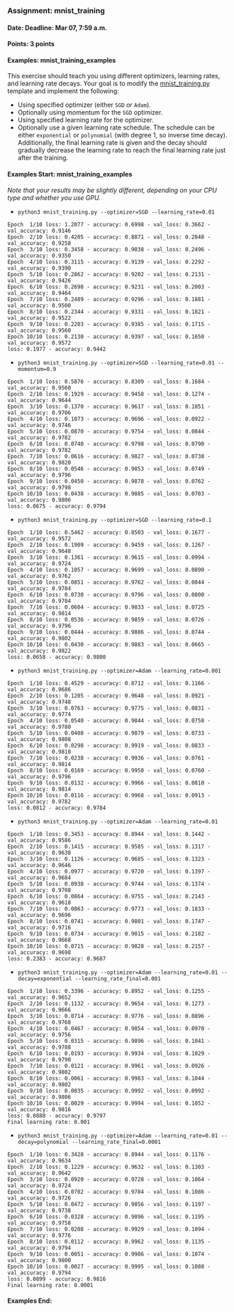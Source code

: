 ### Assignment: mnist_training
#### Date: Deadline: Mar 07, 7:59 a.m.
#### Points: 3 points
#### Examples: mnist_training_examples

This exercise should teach you using different optimizers, learning rates,
and learning rate decays. Your goal is to modify the
[mnist_training.py](https://github.com/ufal/npfl114/tree/master/labs/02/mnist_training.py)
template and implement the following:
- Using specified optimizer (either `SGD` or `Adam`).
- Optionally using momentum for the `SGD` optimizer.
- Using specified learning rate for the optimizer.
- Optionally use a given learning rate schedule. The schedule can be either
  `exponential` or `polynomial` (with degree 1, so inverse time decay).
  Additionally, the final learning rate is given and the decay should gradually
  decrease the learning rate to reach the final learning rate just after the
  training.

#### Examples Start: mnist_training_examples
_Note that your results may be slightly different, depending on your CPU type and whether you use GPU._
- `python3 mnist_training.py --optimizer=SGD --learning_rate=0.01`
```
Epoch  1/10 loss: 1.2077 - accuracy: 0.6998 - val_loss: 0.3662 - val_accuracy: 0.9146
Epoch  2/10 loss: 0.4205 - accuracy: 0.8871 - val_loss: 0.2848 - val_accuracy: 0.9258
Epoch  3/10 loss: 0.3458 - accuracy: 0.9038 - val_loss: 0.2496 - val_accuracy: 0.9350
Epoch  4/10 loss: 0.3115 - accuracy: 0.9139 - val_loss: 0.2292 - val_accuracy: 0.9390
Epoch  5/10 loss: 0.2862 - accuracy: 0.9202 - val_loss: 0.2131 - val_accuracy: 0.9426
Epoch  6/10 loss: 0.2698 - accuracy: 0.9231 - val_loss: 0.2003 - val_accuracy: 0.9464
Epoch  7/10 loss: 0.2489 - accuracy: 0.9296 - val_loss: 0.1881 - val_accuracy: 0.9500
Epoch  8/10 loss: 0.2344 - accuracy: 0.9331 - val_loss: 0.1821 - val_accuracy: 0.9522
Epoch  9/10 loss: 0.2203 - accuracy: 0.9385 - val_loss: 0.1715 - val_accuracy: 0.9560
Epoch 10/10 loss: 0.2130 - accuracy: 0.9397 - val_loss: 0.1650 - val_accuracy: 0.9572
loss: 0.1977 - accuracy: 0.9442
```
- `python3 mnist_training.py --optimizer=SGD --learning_rate=0.01 --momentum=0.9`
```
Epoch  1/10 loss: 0.5876 - accuracy: 0.8309 - val_loss: 0.1684 - val_accuracy: 0.9560
Epoch  2/10 loss: 0.1929 - accuracy: 0.9458 - val_loss: 0.1274 - val_accuracy: 0.9644
Epoch  3/10 loss: 0.1370 - accuracy: 0.9617 - val_loss: 0.1051 - val_accuracy: 0.9706
Epoch  4/10 loss: 0.1073 - accuracy: 0.9696 - val_loss: 0.0922 - val_accuracy: 0.9746
Epoch  5/10 loss: 0.0870 - accuracy: 0.9754 - val_loss: 0.0844 - val_accuracy: 0.9782
Epoch  6/10 loss: 0.0740 - accuracy: 0.9798 - val_loss: 0.0790 - val_accuracy: 0.9782
Epoch  7/10 loss: 0.0616 - accuracy: 0.9827 - val_loss: 0.0738 - val_accuracy: 0.9820
Epoch  8/10 loss: 0.0546 - accuracy: 0.9853 - val_loss: 0.0749 - val_accuracy: 0.9796
Epoch  9/10 loss: 0.0450 - accuracy: 0.9878 - val_loss: 0.0762 - val_accuracy: 0.9798
Epoch 10/10 loss: 0.0438 - accuracy: 0.9885 - val_loss: 0.0703 - val_accuracy: 0.9806
loss: 0.0675 - accuracy: 0.9794
```
- `python3 mnist_training.py --optimizer=SGD --learning_rate=0.1`
```
Epoch  1/10 loss: 0.5462 - accuracy: 0.8503 - val_loss: 0.1677 - val_accuracy: 0.9572
Epoch  2/10 loss: 0.1909 - accuracy: 0.9459 - val_loss: 0.1267 - val_accuracy: 0.9648
Epoch  3/10 loss: 0.1361 - accuracy: 0.9615 - val_loss: 0.0994 - val_accuracy: 0.9724
Epoch  4/10 loss: 0.1057 - accuracy: 0.9699 - val_loss: 0.0890 - val_accuracy: 0.9762
Epoch  5/10 loss: 0.0851 - accuracy: 0.9762 - val_loss: 0.0844 - val_accuracy: 0.9784
Epoch  6/10 loss: 0.0730 - accuracy: 0.9796 - val_loss: 0.0800 - val_accuracy: 0.9784
Epoch  7/10 loss: 0.0604 - accuracy: 0.9833 - val_loss: 0.0725 - val_accuracy: 0.9814
Epoch  8/10 loss: 0.0536 - accuracy: 0.9859 - val_loss: 0.0726 - val_accuracy: 0.9796
Epoch  9/10 loss: 0.0444 - accuracy: 0.9886 - val_loss: 0.0744 - val_accuracy: 0.9802
Epoch 10/10 loss: 0.0430 - accuracy: 0.9883 - val_loss: 0.0665 - val_accuracy: 0.9822
loss: 0.0658 - accuracy: 0.9800
```
- `python3 mnist_training.py --optimizer=Adam --learning_rate=0.001`
```
Epoch  1/10 loss: 0.4529 - accuracy: 0.8712 - val_loss: 0.1166 - val_accuracy: 0.9686
Epoch  2/10 loss: 0.1205 - accuracy: 0.9648 - val_loss: 0.0921 - val_accuracy: 0.9748
Epoch  3/10 loss: 0.0763 - accuracy: 0.9775 - val_loss: 0.0831 - val_accuracy: 0.9774
Epoch  4/10 loss: 0.0540 - accuracy: 0.9844 - val_loss: 0.0758 - val_accuracy: 0.9780
Epoch  5/10 loss: 0.0408 - accuracy: 0.9879 - val_loss: 0.0733 - val_accuracy: 0.9808
Epoch  6/10 loss: 0.0298 - accuracy: 0.9919 - val_loss: 0.0833 - val_accuracy: 0.9810
Epoch  7/10 loss: 0.0238 - accuracy: 0.9936 - val_loss: 0.0761 - val_accuracy: 0.9814
Epoch  8/10 loss: 0.0169 - accuracy: 0.9950 - val_loss: 0.0760 - val_accuracy: 0.9796
Epoch  9/10 loss: 0.0132 - accuracy: 0.9966 - val_loss: 0.0810 - val_accuracy: 0.9814
Epoch 10/10 loss: 0.0116 - accuracy: 0.9968 - val_loss: 0.0913 - val_accuracy: 0.9782
loss: 0.0812 - accuracy: 0.9784
```
- `python3 mnist_training.py --optimizer=Adam --learning_rate=0.01`
```
Epoch  1/10 loss: 0.3453 - accuracy: 0.8944 - val_loss: 0.1442 - val_accuracy: 0.9586
Epoch  2/10 loss: 0.1415 - accuracy: 0.9585 - val_loss: 0.1317 - val_accuracy: 0.9638
Epoch  3/10 loss: 0.1126 - accuracy: 0.9685 - val_loss: 0.1323 - val_accuracy: 0.9646
Epoch  4/10 loss: 0.0977 - accuracy: 0.9720 - val_loss: 0.1397 - val_accuracy: 0.9684
Epoch  5/10 loss: 0.0938 - accuracy: 0.9744 - val_loss: 0.1374 - val_accuracy: 0.9708
Epoch  6/10 loss: 0.0864 - accuracy: 0.9755 - val_loss: 0.2143 - val_accuracy: 0.9618
Epoch  7/10 loss: 0.0863 - accuracy: 0.9773 - val_loss: 0.1833 - val_accuracy: 0.9696
Epoch  8/10 loss: 0.0741 - accuracy: 0.9801 - val_loss: 0.1747 - val_accuracy: 0.9716
Epoch  9/10 loss: 0.0734 - accuracy: 0.9815 - val_loss: 0.2182 - val_accuracy: 0.9668
Epoch 10/10 loss: 0.0715 - accuracy: 0.9828 - val_loss: 0.2157 - val_accuracy: 0.9698
loss: 0.2383 - accuracy: 0.9687
```
- `python3 mnist_training.py --optimizer=Adam --learning_rate=0.01 --decay=exponential --learning_rate_final=0.001`
```
Epoch  1/10 loss: 0.3396 - accuracy: 0.8952 - val_loss: 0.1255 - val_accuracy: 0.9652
Epoch  2/10 loss: 0.1132 - accuracy: 0.9654 - val_loss: 0.1273 - val_accuracy: 0.9666
Epoch  3/10 loss: 0.0714 - accuracy: 0.9776 - val_loss: 0.0896 - val_accuracy: 0.9768
Epoch  4/10 loss: 0.0467 - accuracy: 0.9854 - val_loss: 0.0970 - val_accuracy: 0.9756
Epoch  5/10 loss: 0.0315 - accuracy: 0.9896 - val_loss: 0.1041 - val_accuracy: 0.9788
Epoch  6/10 loss: 0.0193 - accuracy: 0.9934 - val_loss: 0.1029 - val_accuracy: 0.9790
Epoch  7/10 loss: 0.0121 - accuracy: 0.9961 - val_loss: 0.0926 - val_accuracy: 0.9802
Epoch  8/10 loss: 0.0061 - accuracy: 0.9983 - val_loss: 0.1044 - val_accuracy: 0.9802
Epoch  9/10 loss: 0.0035 - accuracy: 0.9992 - val_loss: 0.0992 - val_accuracy: 0.9806
Epoch 10/10 loss: 0.0029 - accuracy: 0.9994 - val_loss: 0.1052 - val_accuracy: 0.9816
loss: 0.0880 - accuracy: 0.9797
Final learning rate: 0.001
```
- `python3 mnist_training.py --optimizer=Adam --learning_rate=0.01 --decay=polynomial --learning_rate_final=0.0001`
```
Epoch  1/10 loss: 0.3428 - accuracy: 0.8944 - val_loss: 0.1176 - val_accuracy: 0.9634
Epoch  2/10 loss: 0.1229 - accuracy: 0.9632 - val_loss: 0.1303 - val_accuracy: 0.9642
Epoch  3/10 loss: 0.0920 - accuracy: 0.9728 - val_loss: 0.1064 - val_accuracy: 0.9724
Epoch  4/10 loss: 0.0702 - accuracy: 0.9784 - val_loss: 0.1086 - val_accuracy: 0.9726
Epoch  5/10 loss: 0.0472 - accuracy: 0.9856 - val_loss: 0.1197 - val_accuracy: 0.9738
Epoch  6/10 loss: 0.0328 - accuracy: 0.9896 - val_loss: 0.1195 - val_accuracy: 0.9758
Epoch  7/10 loss: 0.0208 - accuracy: 0.9929 - val_loss: 0.1094 - val_accuracy: 0.9776
Epoch  8/10 loss: 0.0112 - accuracy: 0.9962 - val_loss: 0.1135 - val_accuracy: 0.9794
Epoch  9/10 loss: 0.0051 - accuracy: 0.9986 - val_loss: 0.1074 - val_accuracy: 0.9800
Epoch 10/10 loss: 0.0027 - accuracy: 0.9995 - val_loss: 0.1088 - val_accuracy: 0.9794
loss: 0.0899 - accuracy: 0.9816
Final learning rate: 0.0001
```
#### Examples End:
